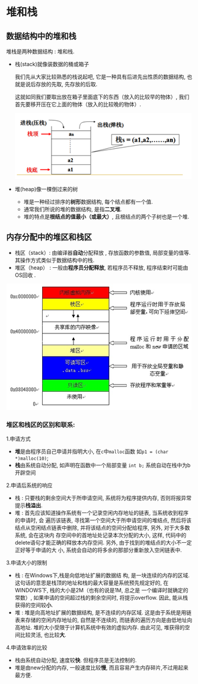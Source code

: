 # 堆和栈

## 数据结构中的堆和栈
堆栈是两种数据结构 :  堆和栈. 

- 栈(stack)就像装数据的桶或箱子

    我们先从大家比较熟悉的栈说起吧, 它是一种具有后进先出性质的数据结构, 也就是说后存放的先取, 先存放的后取. 

    这就如同我们要取出放在箱子里面底下的东西（放入的比较早的物体）, 我们首先要移开压在它上面的物体（放入的比较晚的物体）. 

    ![stack push and pop](imgs/heap_and_stack_push_pop.png)

- 堆(heap)像一棵倒过来的树

    - 堆是一种经过排序的**树形**数据结构, 每个结点都有一个值. 
    - 通常我们所说的堆的数据结构, 是指**二叉堆**. 
    - 堆的特点是**根结点的值最小（或最大）**, 且根结点的两个子树也是一个堆. 

## 内存分配中的堆区和栈区

- 栈区（stack）: 由编译器**自动**分配释放 , 存放函数的参数值, 局部变量的值等. 其操作方式类似于数据结构中的栈. 
- 堆区（heap） : 一般由**程序员分配释放**,  若程序员不释放, 程序结束时可能由OS回收 . 

![系统内存中的堆区和栈区](imgs/heap_and_stack.jpg)

### 堆区和栈区的区别和联系: 

1.申请方式
  
  - **堆**是由程序员自己申请并指明大小, 在`c`中`malloc`函数 如`p1 = (char *)malloc(10)`;
  - **栈**由系统自动分配, 如声明在函数中一个局部变量 `int b;` 系统自动在栈中为b开辟空间

2.申请后系统的响应

  - 栈 :  只要栈的剩余空间大于所申请空间, 系统将为程序提供内存, 否则将报异常提示**栈溢出**. 
  - 堆 :  首先应该知道操作系统有一个记录空闲内存地址的链表, 当系统收到程序的申请时, 会 遍历该链表, 寻找第一个空间大于所申请空间的堆结点, 然后将该结点从空闲结点链表中删除, 并将该结点的空间分配给程序, 另外, 对于大多数系统, 会在这块内 存空间中的首地址处记录本次分配的大小, 这样, 代码中的delete语句才能正确的释放本内存空间. 另外, 由于找到的堆结点的大小不一定正好等于申请的大 小, 系统会自动的将多余的那部分重新放入空闲链表中. 

3.申请大小的限制

  - 栈 :  在Windows下,栈是向低地址扩展的数据结 构, 是一块连续的内存的区域. 这句话的意思是栈顶的地址和栈的最大容量是系统预先规定好的, 在WINDOWS下, 栈的大小是2M（也有的说是1M, 总之是 一个编译时就确定的常数）, 如果申请的空间超过栈的剩余空间时, 将提示overflow. 因此, 能从栈获得的空间较**小**.     
  - 堆 :  堆是向高地址扩展的数据结构, 是不连续的内存区域. 这是由于系统是用链表来存储的空闲内存地址的, 自然是不连续的, 而链表的遍历方向是由低地址向高地址. 堆的大小受限于计算机系统中有效的虚拟内存. 由此可见, 堆获得的空间比较灵活, 也比较**大**. 

4.申请效率的比较

  - 栈由系统自动分配, 速度较**快**. 但程序员是无法控制的.     
  - 堆是由new分配的内存, 一般速度比较**慢**, 而且容易产生内存碎片,不过用起来最方便.


